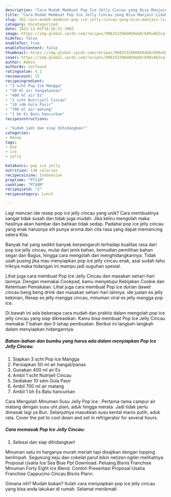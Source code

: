 ```yaml
---
description: "Cara Mudah Membuat Pop Ice Jelly Cincau yang Bisa Manjain Lidah"
title: "Cara Mudah Membuat Pop Ice Jelly Cincau yang Bisa Manjain Lidah"
slug: 362-cara-mudah-membuat-pop-ice-jelly-cincau-yang-bisa-manjain-lidah
category: Uncategorized
date: 2022-12-05T18:56:51.390Z
image: https://img-global.cpcdn.com/recipes/90825329660b9eb8/680x482cq70/pop-ice-jelly-cincau-foto-resep-utama.jpg
hideToc: false
enableToc: true
enableTocContent: false
thumbnail: https://img-global.cpcdn.com/recipes/90825329660b9eb8/680x482cq70/pop-ice-jelly-cincau-foto-resep-utama.jpg
cover: https://img-global.cpcdn.com/recipes/90825329660b9eb8/680x482cq70/pop-ice-jelly-cincau-foto-resep-utama.jpg
author: Admin
authorAv: notfound
ratingvalue: 4.1
reviewcount: 15
recipeingredient:
- "3 scht Pop Ice Mangga"
- "50 ml air hangatpanas"
- "400 ml air Es"
- "1 scht Nutrijell Cincau"
- "10 sdm Gula Pasir"
- "700 ml air matang"
- "1 bh Es Batu hancurkan"
recipeinstructions:

- "Sudah jadi dan siap dihidangkan!"
categories:
- Resep
tags:
- pop
- ice
- jelly

katakunci: pop ice jelly 
nutrition: 138 calories
recipecuisine: Indonesian
preptime: "PT11M"
cooktime: "PT48M"
recipeyield: "2"
recipecategory: Lunch

---
```





Lagi mencari ide resep pop ice jelly cincau yang unik? Cara membuatnya sangat tidak susah dan tidak juga mudah. Jika keliru mengolah maka hasilnya akan hambar dan bahkan tidak sedap. Padahal pop ice jelly cincau yang enak harusnya sih punya aroma dan cita rasa yang dapat memancing selera Kita.





Banyak hal yang sedikit banyak berpengaruh terhadap kualitas rasa dari pop ice jelly cincau, mulai dari jenis bahan, kemudian pemilihan bahan segar dan Bagus, hingga cara mengolah dan menghidangkannya. Tidak usah pusing jika mau menyiapkan pop ice jelly cincau enak,      asal sudah tahu triknya maka hidangan ini mampu jadi suguhan spesial.














Lihat juga cara membuat Pop Ice Jelly Cincau dan masakan sehari-hari lainnya. Dengan memakai Cookpad, kamu menyetujui Kebijakan Cookie dan Ketentuan Pemakaian. Lihat juga cara membuat Pop ice durian dawet cincau beng beng drink dan masakan sehari-hari lainnya. ide jualan es jelly kekinian, Resep es jelly mangga cincau, minuman viral es jelly mangga pop ice.






Di bawah ini ada beberapa cara mudah dan praktis dalam mengolah pop ice jelly cincau yang siap dikreasikan. Kamu bisa membuat Pop Ice Jelly Cincau memakai 7 bahan dan 0 tahap pembuatan. Berikut ini langkah-langkah dalam menyiapkan hidangannya.

<!--inarticleads1-->

##### Bahan-bahan dan bumbu yang harus ada dalam menyiapkan Pop Ice Jelly Cincau:

1. Siapkan 3 scht Pop Ice Mangga
1. Persiapkan 50 ml air hangat/panas
1. Gunakan 400 ml air Es
1. Ambil 1 scht Nutrijell Cincau
1. Sediakan 10 sdm Gula Pasir
1. Ambil 700 ml air matang
1. Ambil 1 bh Es Batu hancurkan


Cara Mengolah Minuman Susu Jelly Pop Ice : Pertama-tama campur air matang dengan susu uht plain, aduk hingga merata. Jadi tidak perlu dimasak lagi ya Bun. Selanjutnya masukkan susu kental manis putih, aduk rata. Cover the pot to cool down and set in refrigerator for several hours. 

<!--inarticleads2-->

##### Cara memasak Pop Ice Jelly Cincau:


1. Selesai dan siap dihidangkan!

Minuman satu ini harganya murah meriah tapi disajikan dengan topping berlimpah. Segunung keju dan cokelat parut bikin netizen ngiler melihatnya. Proposal Usaha Ice Sea Blue Ppt Download. Peluang Bisnis Franchise Minuman Forty Eight Ice Blend. Contoh Presentasi Proposal Usaha Franchise Cappucino Cincau Bisnis Plann. 

Gimana nih? Mudah bukan? Itulah cara menyiapkan pop ice jelly cincau yang bisa anda lakukan di rumah. Selamat menikmati
